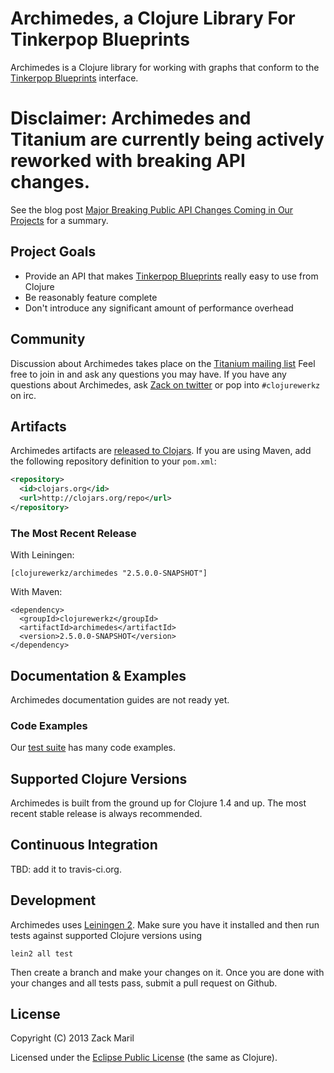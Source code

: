# Archimedes, a Clojure Library For Tinkerpop Blueprints

Archimedes is a Clojure library for working with graphs that conform to the [Tinkerpop Blueprints](http://tinkerpop.com) interface.

# Disclaimer: Archimedes and Titanium are currently being actively reworked with breaking API changes.

See the blog post [Major Breaking Public API Changes Coming in Our Projects](http://blog.clojurewerkz.org/blog/2014/04/26/major-breaking-public-api-changes-coming-in-our-projects/) for a summary.

## Project Goals

 * Provide an API that makes [Tinkerpop Blueprints](http://tinkerpop.com) really easy to use from Clojure
 * Be reasonably feature complete
 * Don't introduce any significant amount of performance overhead


## Community

Discussion about Archimedes takes place on the [Titanium mailing list](https://groups.google.com/forum/#!forum/clojure-titanium)
Feel free to join in and ask any questions you may have. If you have
any questions about Archimedes, ask
[Zack on twitter](https://twitter.com/ZackMaril) or pop into
`#clojurewerkz` on irc. 

## Artifacts

Archimedes artifacts are
[released to Clojars](https://clojars.org/clojurewerkz/archimedes). If
you are using Maven, add the following repository definition to your
`pom.xml`:

``` xml
<repository>
  <id>clojars.org</id>
  <url>http://clojars.org/repo</url>
</repository>
```

### The Most Recent Release

With Leiningen:

    [clojurewerkz/archimedes "2.5.0.0-SNAPSHOT"]


With Maven:

    <dependency>
      <groupId>clojurewerkz</groupId>
      <artifactId>archimedes</artifactId>
      <version>2.5.0.0-SNAPSHOT</version>
    </dependency>

## Documentation & Examples

Archimedes documentation guides are not ready yet.

### Code Examples

Our [test suite](test/archimedes) has many code examples.

## Supported Clojure Versions

Archimedes is built from the ground up for Clojure 1.4 and up. The most recent stable release
is always recommended.


## Continuous Integration

TBD: add it to travis-ci.org.


## Development

Archimedes uses
[Leiningen 2](https://github.com/technomancy/leiningen/blob/master/doc/TUTORIAL.md).
Make sure you have it installed and then run tests against supported
Clojure versions using

    lein2 all test

Then create a branch and make your changes on it. Once you are done
with your changes and all tests pass, submit a pull request on Github.



## License

Copyright (C) 2013 Zack Maril

Licensed under the [Eclipse Public License](http://www.eclipse.org/legal/epl-v10.html) (the same as Clojure).
